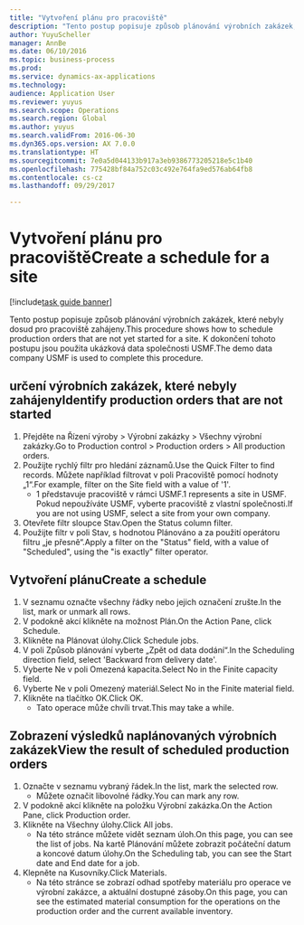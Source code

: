 ```yaml
--- 
title: "Vytvoření plánu pro pracoviště"
description: "Tento postup popisuje způsob plánování výrobních zakázek, které nebyly dosud pro pracoviště zahájeny."
author: YuyuScheller
manager: AnnBe
ms.date: 06/10/2016
ms.topic: business-process
ms.prod: 
ms.service: dynamics-ax-applications
ms.technology: 
audience: Application User
ms.reviewer: yuyus
ms.search.scope: Operations
ms.search.region: Global
ms.author: yuyus
ms.search.validFrom: 2016-06-30
ms.dyn365.ops.version: AX 7.0.0
ms.translationtype: HT
ms.sourcegitcommit: 7e0a5d044133b917a3eb9386773205218e5c1b40
ms.openlocfilehash: 775428bf84a752c03c492e764fa9ed576ab64fb8
ms.contentlocale: cs-cz
ms.lasthandoff: 09/29/2017

---
```

# <a name="create-a-schedule-for-a-site"></a><span data-ttu-id="6010d-103">Vytvoření plánu pro pracoviště</span><span class="sxs-lookup"><span data-stu-id="6010d-103">Create a schedule for a site</span></span>

[!include[task guide banner](../../includes/task-guide-banner.md)]

<span data-ttu-id="6010d-104">Tento postup popisuje způsob plánování výrobních zakázek, které nebyly dosud pro pracoviště zahájeny.</span><span class="sxs-lookup"><span data-stu-id="6010d-104">This procedure shows how to schedule production orders that are not yet started for a site.</span></span>  <span data-ttu-id="6010d-105">K dokončení tohoto postupu jsou použita ukázková data společnosti USMF.</span><span class="sxs-lookup"><span data-stu-id="6010d-105">The demo data company USMF is used to complete this procedure.</span></span>


## <a name="identify-production-orders-that-are-not-started"></a><span data-ttu-id="6010d-106">určení výrobních zakázek, které nebyly zahájeny</span><span class="sxs-lookup"><span data-stu-id="6010d-106">Identify production orders that are not started</span></span>
1. <span data-ttu-id="6010d-107">Přejděte na Řízení výroby > Výrobní zakázky > Všechny výrobní zakázky.</span><span class="sxs-lookup"><span data-stu-id="6010d-107">Go to Production control > Production orders > All production orders.</span></span>
2. <span data-ttu-id="6010d-108">Použijte rychlý filtr pro hledání záznamů.</span><span class="sxs-lookup"><span data-stu-id="6010d-108">Use the Quick Filter to find records.</span></span> <span data-ttu-id="6010d-109">Můžete například filtrovat v poli Pracoviště pomocí hodnoty „1“.</span><span class="sxs-lookup"><span data-stu-id="6010d-109">For example, filter on the Site field with a value of '1'.</span></span>
    * <span data-ttu-id="6010d-110">1 představuje pracoviště v rámci USMF.</span><span class="sxs-lookup"><span data-stu-id="6010d-110">1 represents a site in USMF.</span></span> <span data-ttu-id="6010d-111">Pokud nepoužíváte USMF, vyberte pracoviště z vlastní společnosti.</span><span class="sxs-lookup"><span data-stu-id="6010d-111">If you are not using USMF, select a site from your own company.</span></span>  
3. <span data-ttu-id="6010d-112">Otevřete filtr sloupce Stav.</span><span class="sxs-lookup"><span data-stu-id="6010d-112">Open the Status column filter.</span></span>
4. <span data-ttu-id="6010d-113">Použijte filtr v poli Stav, s hodnotou Plánováno a za použití operátoru filtru „je přesně“.</span><span class="sxs-lookup"><span data-stu-id="6010d-113">Apply a filter on the "Status" field, with a value of "Scheduled", using the "is exactly" filter operator.</span></span>

## <a name="create-a-schedule"></a><span data-ttu-id="6010d-114">Vytvoření plánu</span><span class="sxs-lookup"><span data-stu-id="6010d-114">Create a schedule</span></span>
1. <span data-ttu-id="6010d-115">V seznamu označte všechny řádky nebo jejich označení zrušte.</span><span class="sxs-lookup"><span data-stu-id="6010d-115">In the list, mark or unmark all rows.</span></span>
2. <span data-ttu-id="6010d-116">V podokně akcí klikněte na možnost Plán.</span><span class="sxs-lookup"><span data-stu-id="6010d-116">On the Action Pane, click Schedule.</span></span>
3. <span data-ttu-id="6010d-117">Klikněte na Plánovat úlohy.</span><span class="sxs-lookup"><span data-stu-id="6010d-117">Click Schedule jobs.</span></span>
4. <span data-ttu-id="6010d-118">V poli Způsob plánování vyberte „Zpět od data dodání“.</span><span class="sxs-lookup"><span data-stu-id="6010d-118">In the Scheduling direction field, select 'Backward from delivery date'.</span></span>
5. <span data-ttu-id="6010d-119">Vyberte Ne v poli Omezená kapacita.</span><span class="sxs-lookup"><span data-stu-id="6010d-119">Select No in the Finite capacity field.</span></span>
6. <span data-ttu-id="6010d-120">Vyberte Ne v poli Omezený materiál.</span><span class="sxs-lookup"><span data-stu-id="6010d-120">Select No in the Finite material field.</span></span>
7. <span data-ttu-id="6010d-121">Klikněte na tlačítko OK.</span><span class="sxs-lookup"><span data-stu-id="6010d-121">Click OK.</span></span>
    * <span data-ttu-id="6010d-122">Tato operace může chvíli trvat.</span><span class="sxs-lookup"><span data-stu-id="6010d-122">This may take a while.</span></span>  

## <a name="view-the-result-of-scheduled-production-orders"></a><span data-ttu-id="6010d-123">Zobrazení výsledků naplánovaných výrobních zakázek</span><span class="sxs-lookup"><span data-stu-id="6010d-123">View the result of scheduled production orders</span></span>
1. <span data-ttu-id="6010d-124">Označte v seznamu vybraný řádek.</span><span class="sxs-lookup"><span data-stu-id="6010d-124">In the list, mark the selected row.</span></span>
    * <span data-ttu-id="6010d-125">Můžete označit libovolné řádky.</span><span class="sxs-lookup"><span data-stu-id="6010d-125">You can mark any row.</span></span>  
2. <span data-ttu-id="6010d-126">V podokně akcí klikněte na položku Výrobní zakázka.</span><span class="sxs-lookup"><span data-stu-id="6010d-126">On the Action Pane, click Production order.</span></span>
3. <span data-ttu-id="6010d-127">Klikněte na Všechny úlohy.</span><span class="sxs-lookup"><span data-stu-id="6010d-127">Click All jobs.</span></span>
    * <span data-ttu-id="6010d-128">Na této stránce můžete vidět seznam úloh.</span><span class="sxs-lookup"><span data-stu-id="6010d-128">On this page, you can see the list of jobs.</span></span> <span data-ttu-id="6010d-129">Na kartě Plánování můžete zobrazit počáteční datum a koncové datum úlohy.</span><span class="sxs-lookup"><span data-stu-id="6010d-129">On the Scheduling tab, you can see the Start date and End date for a job.</span></span>  
4. <span data-ttu-id="6010d-130">Klepněte na Kusovníky.</span><span class="sxs-lookup"><span data-stu-id="6010d-130">Click Materials.</span></span>
    * <span data-ttu-id="6010d-131">Na této stránce se zobrazí odhad spotřeby materiálu pro operace ve výrobní zakázce, a aktuální dostupné zásoby.</span><span class="sxs-lookup"><span data-stu-id="6010d-131">On this page, you can see the estimated material consumption for the operations on the production order and the current available inventory.</span></span>  


